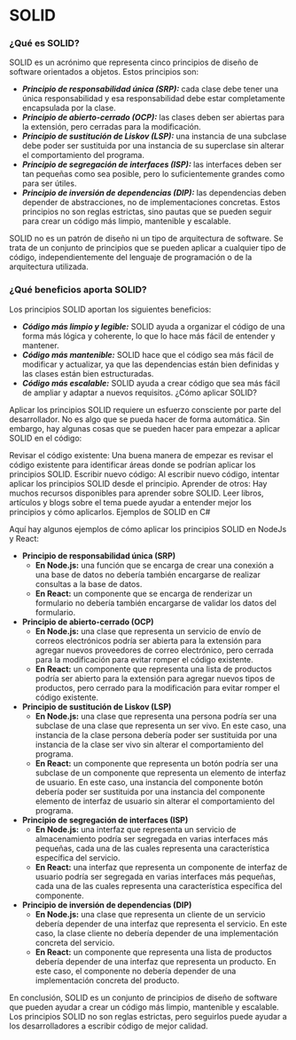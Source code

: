 # SOLID



### ¿Qué es SOLID?

SOLID es un acrónimo que representa cinco principios de diseño de software orientados a objetos. Estos principios son:

* ***Principio de responsabilidad única (SRP):*** cada clase debe tener una única responsabilidad y esa responsabilidad debe estar completamente encapsulada por la clase.
* ***Principio de abierto-cerrado (OCP):*** las clases deben ser abiertas para la extensión, pero cerradas para la modificación.
* ***Principio de sustitución de Liskov (LSP):*** una instancia de una subclase debe poder ser sustituida por una instancia de su superclase sin alterar el comportamiento del programa.
* ***Principio de segregación de interfaces (ISP):*** las interfaces deben ser tan pequeñas como sea posible, pero lo suficientemente grandes como para ser útiles.
* ***Principio de inversión de dependencias (DIP):*** las dependencias deben depender de abstracciones, no de implementaciones concretas.
  Estos principios no son reglas estrictas, sino pautas que se pueden seguir para crear un código más limpio, mantenible y escalable.

SOLID no es un patrón de diseño ni un tipo de arquitectura de software. Se trata de un conjunto de principios que se pueden aplicar a cualquier tipo de código, independientemente del lenguaje de programación o de la arquitectura utilizada.

### ¿Qué beneficios aporta SOLID?

Los principios SOLID aportan los siguientes beneficios:

* ***Código más limpio y legible:*** SOLID ayuda a organizar el código de una forma más lógica y coherente, lo que lo hace más fácil de entender y mantener.
* ***Código más mantenible:*** SOLID hace que el código sea más fácil de modificar y actualizar, ya que las dependencias están bien definidas y las clases están bien estructuradas.
* ***Código más escalable:*** SOLID ayuda a crear código que sea más fácil de ampliar y adaptar a nuevos requisitos.
  ¿Cómo aplicar SOLID?

Aplicar los principios SOLID requiere un esfuerzo consciente por parte del desarrollador. No es algo que se pueda hacer de forma automática. Sin embargo, hay algunas cosas que se pueden hacer para empezar a aplicar SOLID en el código:

Revisar el código existente: Una buena manera de empezar es revisar el código existente para identificar áreas donde se podrían aplicar los principios SOLID.
Escribir nuevo código: Al escribir nuevo código, intentar aplicar los principios SOLID desde el principio.
Aprender de otros: Hay muchos recursos disponibles para aprender sobre SOLID. Leer libros, artículos y blogs sobre el tema puede ayudar a entender mejor los principios y cómo aplicarlos.
Ejemplos de SOLID en C#

Aquí hay algunos ejemplos de cómo aplicar los principios SOLID en NodeJs y React:

* **Principio de responsabilidad única (SRP)**
  * **En Node.js:** una función que se encarga de crear una conexión a una base de datos no debería también encargarse de realizar consultas a la base de datos.
  * **En React:** un componente que se encarga de renderizar un formulario no debería también encargarse de validar los datos del formulario.
* **Principio de abierto-cerrado (OCP)**
  - **En Node.js:** una clase que representa un servicio de envío de correos electrónicos podría ser abierta para la extensión para agregar nuevos proveedores de correo electrónico, pero cerrada para la modificación para evitar romper el código existente.
  - **En React:** un componente que representa una lista de productos podría ser abierto para la extensión para agregar nuevos tipos de productos, pero cerrado para la modificación para evitar romper el código existente.
* **Principio de sustitución de Liskov (LSP)**
  - **En Node.js:** una clase que representa una persona podría ser una subclase de una clase que representa un ser vivo. En este caso, una instancia de la clase persona debería poder ser sustituida por una instancia de la clase ser vivo sin alterar el comportamiento del programa.
  - **En React:** un componente que representa un botón podría ser una subclase de un componente que representa un elemento de interfaz de usuario. En este caso, una instancia del componente botón debería poder ser sustituida por una instancia del componente elemento de interfaz de usuario sin alterar el comportamiento del programa.
* **Principio de segregación de interfaces (ISP)**
  - **En Node.js:** una interfaz que representa un servicio de almacenamiento podría ser segregada en varias interfaces más pequeñas, cada una de las cuales representa una característica específica del servicio.
  - **En React:** una interfaz que representa un componente de interfaz de usuario podría ser segregada en varias interfaces más pequeñas, cada una de las cuales representa una característica específica del componente.
* **Principio de inversión de dependencias (DIP)**
  - **En Node.js:** una clase que representa un cliente de un servicio debería depender de una interfaz que representa el servicio. En este caso, la clase cliente no debería depender de una implementación concreta del servicio.
  - **En React:** un componente que representa una lista de productos debería depender de una interfaz que representa un producto. En este caso, el componente no debería depender de una implementación concreta del producto.



En conclusión, SOLID es un conjunto de principios de diseño de software que pueden ayudar a crear un código más limpio, mantenible y escalable. Los principios SOLID no son reglas estrictas, pero seguirlos puede ayudar a los desarrolladores a escribir código de mejor calidad.